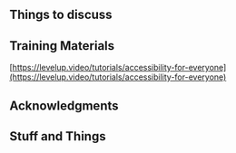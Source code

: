 

## Things to discuss

  

## Training Materials

[https://levelup.video/tutorials/accessibility-for-everyone](https://levelup.video/tutorials/accessibility-for-everyone)

## Acknowledgments



## Stuff and Things

